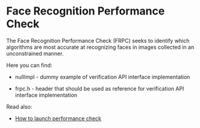 # Face Recognition Performance Check
The Face Recognition Performance Check (FRPC) seeks to identify which algorithms are most accurate at recognizing faces in images collected in an unconstrained manner.

Here you can find:
 
 - nullImpl - dummy example of verification API interface implementation
 
 - frpc.h - header that should be used as reference for verification API interface implementation
 
Read also: 
 
 - [How to launch performance check](https://github.com/rusbiometrics/FRPC/wiki)
